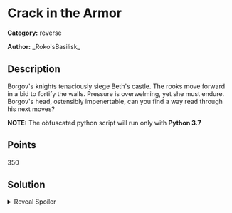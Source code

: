 # Crack in the Armor
**Category:** reverse

**Author:** \_Roko'sBasilisk\_

## Description

Borgov's knights tenaciously siege Beth's castle. The rooks move forward in a bid to fortify the walls.
Pressure is overwelming, yet she must endure. Borgov's head, ostensibly impenertable, can you find a way read through his next moves?

**NOTE:** The obfuscated python script will run only with **Python 3.7**

## Points
350

## Solution

<details>
 <summary>Reveal Spoiler</summary>

This challenges provides an obfuscated script string using PyArmor. PyArmor is currently one of the state-of-the-art protection techniques for Python scripts. It uses anti-debugging techniques, runtime encryption and codesusms which makes it very hard to reverse. The easiest way to reverse such binary is to build python from source and wirete code objects to disk as they evaluated. Still this does not beat the runtime unpacking (https://pyarmor.readthedocs.io/en/latest/how-to-do.html), however it becomes possible get constants, execution flow, names and many useful information from the code object structures. 

The solution provided in [solution folder](../solution) consists of a docker container that builds a patched Python 3.7 from source that dumps the code objects to disk in a `bytecode.pyc` file as they are evaluated (See [patch](../solution/ceval.patch). Now you can disassemble those code objects to extract readable information from. (Alternatively you can just run `strings` to get the strings in the file but disassembling provides more structured information.) To disassemble the objects a sample script is given in [disass.py](../disass.py). Note that the disassembling must run using Python3.7 in order to unpack teh code objects correctly. The unpacked code objects are given in [disass.txt](../disass.txt).

Finally, analyzing the unpacked code objects we can see some function names being called and the values of some constants. At this point, participants should search for the known text `"Please enter Borgov's moves: "`, in the line directly below that there is an interesting string `MySup3rS3cr3tX0rKey!`. Immediately, we know that we are dealing with some sort of XOR encryption just by the name and that this is the key. Scorlling further up in the code objects we can see another interesting string `N2M0MTdkNTUzMjU0NDc3MzcxMWIxMTA3NTQ2OTA5NWM2YjAxMDE0Mjc5NTkwMjEwNDYxMzQwNjMxZDQzMjM1NzQ3Nzg2MjE0MmY1ZDU5MTM3YzU3NzMxNzQzMTMzYzNiMDY0MzQwMDE1YTc4NzIxNzc4NDUzNzU5MmE0YTczNDc0MzFkNTIzNTRiMDQ0MTEzMWM2ZDEwNDA3ZjRiNTk3MDI4NGI3MzNlMTcwNA==` along with some interesting function names in the constants section (`cycle`, `b64encode`, `zip`....). Decoding the base64 string returns "7c417d5532544773711b11075469095c6b01014279590210461340631d432357477862142f5d59137c57731743133c3b064340015a787217784537592a4a7347431d52354b0441131c6d10407f4b5970284b733e1704".

From these clues the players are expected to try XORing the bytes of the decoded hex string with the given XOR key which will result to Borgov's next moves. The result can then be sent to the remote service and the flag is returned.

</details>